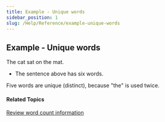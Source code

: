 ```yaml
---
title: Example - Unique words
sidebar_position: 1
slug: /Help/Reference/example-unique-words
---
```


## Example - Unique words

The cat sat on the mat.

-   The sentence above has six words.
    

Five words are unique (distinct), because "the" is used twice.

#### Related Topics

[Review word count information](Review_Count_and_Length_information.md)